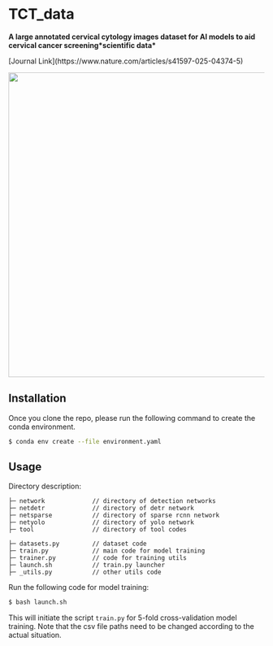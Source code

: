 # TCT_data
<p align="left"><b>A large annotated cervical cytology images dataset for AI models to aid cervical cancer screening*scientific data*</b></p>
 [Journal Link](https://www.nature.com/articles/s41597-025-04374-5)
<p align="left"><img width="600" src="https://github.com/zx333445/TCT_data/blob/main/flow.png?raw=true"></p>

## Installation
Once you clone the repo, please run the following command to create the conda environment.

```bash
$ conda env create --file environment.yaml
```

## Usage

Directory description:

```
├─ network             // directory of detection networks
├─ netdetr             // directory of detr network
├─ netsparse           // directory of sparse rcnn network
├─ netyolo             // directory of yolo network
├─ tool                // directory of tool codes

├─ datasets.py         // dataset code
├─ train.py            // main code for model training
├─ trainer.py          // code for training utils
├─ launch.sh           // train.py launcher
├─ _utils.py           // other utils code
```

Run the following code for model training:

```bash
$ bash launch.sh
```

This will initiate the script `train.py` for 5-fold cross-validation model training. Note that the csv file paths need to be changed according to the actual situation. 

